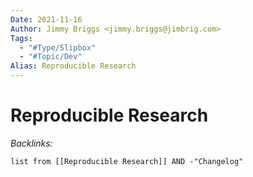 ```yaml
---
Date: 2021-11-16
Author: Jimmy Briggs <jimmy.briggs@jimbrig.com>
Tags:
  - "#Type/Slipbox"
  - "#Topic/Dev"
Alias: Reproducible Research
---
```


# Reproducible Research

*Backlinks:*

````dataview
list from [[Reproducible Research]] AND -"Changelog"
````
